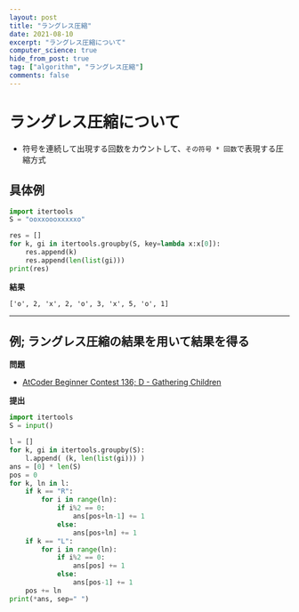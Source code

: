 ```yaml
---
layout: post
title: "ラングレス圧縮"
date: 2021-08-10
excerpt: "ラングレス圧縮について"
computer_science: true
hide_from_post: true
tag: ["algorithm", "ラングレス圧縮"]
comments: false
---
```



# ラングレス圧縮について
 - 符号を連続して出現する回数をカウントして、`その符号 * 回数`で表現する圧縮方式

## 具体例

```python
import itertools
S = "ooxxoooxxxxxo"

res = []
for k, gi in itertools.groupby(S, key=lambda x:x[0]):
    res.append(k)
    res.append(len(list(gi)))
print(res)
```
 
**結果**  

```console
['o', 2, 'x', 2, 'o', 3, 'x', 5, 'o', 1]
```

--- 

## 例; ラングレス圧縮の結果を用いて結果を得る

**問題**  
 - [AtCoder Beginner Contest 136; D - Gathering Children](https://atcoder.jp/contests/abc136/tasks/abc136_d)

**提出**  

```python
import itertools
S = input()

l = []
for k, gi in itertools.groupby(S):
    l.append( (k, len(list(gi))) )
ans = [0] * len(S)
pos = 0
for k, ln in l:
    if k == "R":
        for i in range(ln):
            if i%2 == 0:
                ans[pos+ln-1] += 1
            else:
                ans[pos+ln] += 1
    if k == "L":
        for i in range(ln):
            if i%2 == 0:
                ans[pos] += 1
            else:
                ans[pos-1] += 1
    pos += ln
print(*ans, sep=" ")
```
